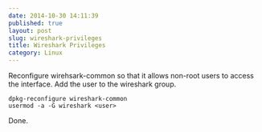 ```yaml
---
date: 2014-10-30 14:11:39
published: true
layout: post
slug: wireshark-privileges
title: Wireshark Privileges
category: Linux
---
```

Reconfigure wirehsark-common so that it allows non-root users to access the interface. Add the user to the wireshark group.

	dpkg-reconfigure wireshark-common
	usermod -a -G wireshark <user>

Done. 
